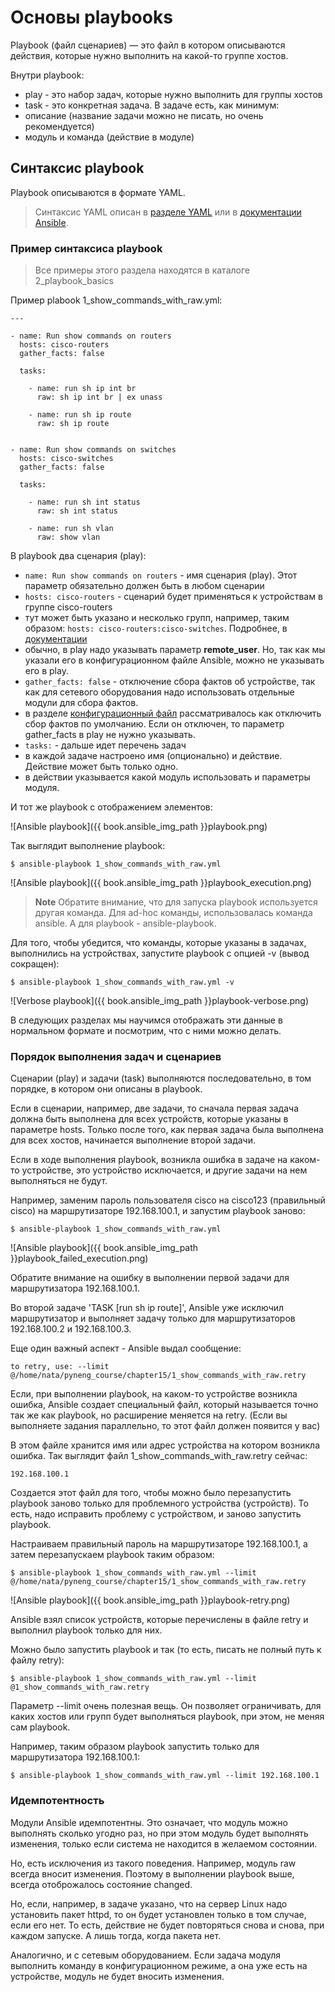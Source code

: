 # Основы playbooks

Playbook (файл сценариев) — это файл в котором описываются действия, которые нужно выполнить на какой-то группе хостов.

Внутри playbook:
* play - это набор задач, которые нужно выполнить для группы хостов
* task - это конкретная задача. В задаче есть, как минимум:
 * описание (название задачи можно не писать, но очень рекомендуется)
 * модуль и команда (действие в модуле)


## Синтаксис playbook

Playbook описываются в формате YAML.

> Синтаксис YAML описан в [разделе YAML](../10_serialization/3_yaml.md) или в [документации Ansible](http://docs.ansible.com/ansible/YAMLSyntax.html).


### Пример синтаксиса playbook

> Все примеры этого раздела находятся в каталоге 2_playbook_basics

Пример plabook 1_show_commands_with_raw.yml:
```
---

- name: Run show commands on routers
  hosts: cisco-routers
  gather_facts: false

  tasks:

    - name: run sh ip int br        
      raw: sh ip int br | ex unass

    - name: run sh ip route
      raw: sh ip route


- name: Run show commands on switches
  hosts: cisco-switches
  gather_facts: false

  tasks:

    - name: run sh int status
      raw: sh int status

    - name: run sh vlan
      raw: show vlan
```


В playbook два сценария (play):
* ```name: Run show commands on routers``` - имя сценария (play). Этот параметр обязательно должен быть в любом сценарии
* ```hosts: cisco-routers``` - сценарий будет применяться к устройствам в группе cisco-routers
 * тут может быть указано и несколько групп, например, таким образом: ```hosts: cisco-routers:cisco-switches```. Подробнее, в [документации](http://docs.ansible.com/ansible/intro_patterns.html)
* обычно, в play надо указывать параметр __remote_user__. Но, так как мы указали его в конфигурационном файле Ansible, можно не указывать его в play.
* ```gather_facts: false``` - отключение сбора фактов об устройстве, так как для сетевого оборудования надо использовать отдельные модули для сбора фактов.
 * в разделе [конфигурационный файл](../1_ansible_basics/configuration..md) рассматривалось как отключить сбор фактов по умолчанию. Если он отключен, то параметр gather_facts в play не нужно указывать.
* ```tasks:``` - дальше идет перечень задач
 * в каждой задаче настроено имя (опционально) и действие. Действие может быть только одно.
 * в действии указывается какой модуль использовать и параметры модуля.

И тот же playbook с отображением элементов:

![Ansible playbook]({{ book.ansible_img_path }}playbook.png)

Так выглядит выполнение playbook:
```
$ ansible-playbook 1_show_commands_with_raw.yml
```

![Ansible playbook]({{ book.ansible_img_path }}playbook_execution.png)

> **Note** Обратите внимание, что для запуска playbook используется другая команда. Для ad-hoc команды, использовалась команда ansible. А для playbook - ansible-playbook.

Для того, чтобы убедится, что команды, которые указаны в задачах, выполнились на устройствах, запустите playbook с опцией -v (вывод сокращен):
```
$ ansible-playbook 1_show_commands_with_raw.yml -v
```

![Verbose playbook]({{ book.ansible_img_path }}playbook-verbose.png)

В следующих разделах мы научимся отображать эти данные в нормальном формате и посмотрим, что с ними можно делать.

### Порядок выполнения задач и сценариев

Сценарии (play) и задачи (task) выполняются последовательно, в том порядке, в котором они описаны в playbook.

Если в сценарии, например, две задачи, то сначала первая задача должна быть выполнена для всех устройств, которые указаны в параметре hosts.
Только после того, как первая задача была выполнена для всех хостов, начинается выполнение второй задачи.

Если в ходе выполнения playbook, возникла ошибка в задаче на каком-то устройстве, это устройство исключается, и другие задачи на нем выполняться не будут.

Например, заменим пароль пользователя cisco на cisco123 (правильный cisco) на маршрутизаторе 192.168.100.1, и запустим playbook заново:
```
$ ansible-playbook 1_show_commands_with_raw.yml
```

![Ansible playbook]({{ book.ansible_img_path }}playbook_failed_execution.png)

Обратите внимание на ошибку в выполнении первой задачи для маршрутизатора 192.168.100.1.

Во второй задаче 'TASK [run sh ip route]', Ansible уже исключил маршрутизатор и выполняет задачу только для маршрутизаторов 192.168.100.2 и 192.168.100.3.


Еще один важный аспект - Ansible выдал сообщение:
```
to retry, use: --limit @/home/nata/pyneng_course/chapter15/1_show_commands_with_raw.retry
```

Если, при выполнении playbook, на каком-то устройстве возникла ошибка, Ansible создает специальный файл, который называется точно так же как playbook, но расширение меняется на retry.
(Если вы выполняете задания параллельно, то этот файл должен появится у вас)

В этом файле хранится имя или адрес устройства на котором возникла ошибка.
Так выглядит файл 1_show_commands_with_raw.retry сейчас:
```
192.168.100.1
```

Создается этот файл для того, чтобы можно было перезапустить playbook заново только для проблемного устройства (устройств).
То есть, надо исправить проблему с устройством, и заново запустить playbook.

Настраиваем правильный пароль на маршрутизаторе 192.168.100.1, а затем перезапускаем playbook таким образом:
```
$ ansible-playbook 1_show_commands_with_raw.yml --limit @/home/nata/pyneng_course/chapter15/1_show_commands_with_raw.retry
```

![Ansible playbook]({{ book.ansible_img_path }}playbook-retry.png)

Ansible взял список устройств, которые перечислены в файле retry и выполнил playbook только для них.

Можно было запустить playbook и так (то есть, писать не полный путь к файлу retry):
```
$ ansible-playbook 1_show_commands_with_raw.yml --limit @1_show_commands_with_raw.retry
```

Параметр --limit очень полезная вещь.
Он позволяет ограничивать, для каких хостов или групп будет выполняться playbook, при этом, не меняя сам playbook.

Например, таким образом playbook запустить только для маршрутизатора 192.168.100.1:
```
$ ansible-playbook 1_show_commands_with_raw.yml --limit 192.168.100.1
```


### Идемпотентность

Модули Ansible идемпотентны.
Это означает, что модуль можно выполнять сколько угодно раз, но при этом модуль будет выполнять изменения, только если система не находится в желаемом состоянии.

Но, есть исключения из такого поведения.
Например, модуль raw всегда вносит изменения.
Поэтому в выполнении playbook выше, всегда отоброжалось состояние changed.

Но, если, например, в задаче указано, что на сервер Linux надо установить пакет httpd, то он будет установлен только в том случае, если его нет.
То есть, действие не будет повторяться снова и снова, при каждом запуске.
А лишь тогда, когда пакета нет.

Аналогично, и с сетевым оборудованием.
Если задача модуля выполнить команду в конфигурационном режиме, а она уже есть на устройстве, модуль не будет вносить изменения.
